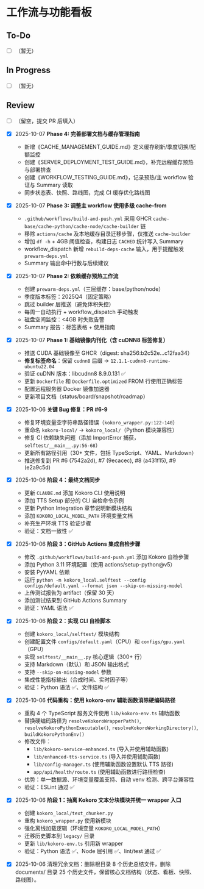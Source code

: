 # 工作流与功能看板

## To-Do
- [ ] （暂无）

## In Progress
- [ ] （暂无）

## Review
- [ ] （留空，提交 PR 后填入）

- [x] 2025-10-07 **Phase 4: 完善部署文档与缓存管理指南**
  - 新增《CACHE_MANAGEMENT_GUIDE.md》定义缓存刷新/季度切换/配额监控
  - 创建《SERVER_DEPLOYMENT_TEST_GUIDE.md》，补充远程缓存预热与部署排查
  - 创建《WORKFLOW_TESTING_GUIDE.md》，记录预热/主 workflow 验证与 Summary 读取
  - 同步状态表、快照、路线图，完成 CI 缓存优化路线图
- [x] 2025-10-07 **Phase 3: 调整主 workflow 使用多级 cache-from**
  - `.github/workflows/build-and-push.yml` 采用 GHCR `cache-base/cache-python/cache-node/cache-builder` 链
  - 移除 `actions/cache` 及本地缓存目录迁移步骤，仅推送 `cache-builder`
  - 增加 `df -h` + 4GB 阈值检查，构建日志 `CACHED` 统计写入 Summary
  - workflow_dispatch 新增 `rebuild-deps-cache` 输入，用于提醒触发 `prewarm-deps.yml`
  - Summary 输出命中行数与后续建议
- [x] 2025-10-07 **Phase 2: 依赖缓存预热工作流**
  - 创建 `prewarm-deps.yml`（三层缓存：base/python/node）
  - 季度版本标签：2025Q4（固定策略）
  - 跳过 builder 层推送（避免体积失控）
  - 每周一自动执行 + workflow_dispatch 手动触发
  - 磁盘空间监控：<4GB 时失败告警
  - Summary 报告：标签表格 + 使用指南
- [x] 2025-10-07 **Phase 1: 基础镜像内刊化（含 cuDNN8 标签修复）**
  - 推送 CUDA 基础镜像至 GHCR（digest: sha256:b2c52e...c12faa34）
  - **修复标签命名**：保留 `cudnn8` 后缀 → `12.1.1-cudnn8-runtime-ubuntu22.04`
  - 验证 cuDNN 版本：libcudnn8 8.9.0.131 ✅
  - 更新 `Dockerfile` 和 `Dockerfile.optimized` FROM 行使用正确标签
  - 配置远程服务器 Docker 镜像加速器
  - 更新项目文档（status/board/snapshot/roadmap）
- [x] 2025-10-06 **关键 Bug 修复：PR #6-9**
  - 修复环境变量空字符串路径错误（`kokoro_wrapper.py:122-140`）
  - 重命名 `kokoro-local/` → `kokoro_local/`（Python 模块兼容性）
  - 修复 CI 依赖缺失问题（添加 ImportError 捕获，`selftest/__main__.py:56-68`）
  - 更新所有路径引用（30+ 文件，包括 TypeScript、YAML、Markdown）
  - 推送修复到 PR #6 (7542a2d), #7 (9ecacec), #8 (a431f15), #9 (e2a9c5d)
- [x] 2025-10-06 **阶段 4：最终文档同步**
  - 更新 `CLAUDE.md` 添加 Kokoro CLI 使用说明
  - 添加 TTS Setup 部分的 CLI 自检命令示例
  - 更新 Python Integration 章节说明新模块结构
  - 添加 `KOKORO_LOCAL_MODEL_PATH` 环境变量文档
  - 补充生产环境 TTS 验证步骤
  - 验证：文档一致性 ✅
- [x] 2025-10-06 **阶段 3：GitHub Actions 集成自检步骤**
  - 修改 `.github/workflows/build-and-push.yml` 添加 Kokoro 自检步骤
  - 添加 Python 3.11 环境配置（使用 actions/setup-python@v5）
  - 安装 PyYAML 依赖
  - 运行 `python -m kokoro_local.selftest --config configs/default.yaml --format json --skip-on-missing-model`
  - 上传测试报告为 artifact（保留 30 天）
  - 添加测试结果到 GitHub Actions Summary
  - 验证：YAML 语法 ✅
- [x] 2025-10-06 **阶段 2：实现 CLI 自检脚本**
  - 创建 `kokoro_local/selftest/` 模块结构
  - 创建配置文件 `configs/default.yaml`（CPU）和 `configs/gpu.yaml`（GPU）
  - 实现 `selftest/__main__.py` 核心逻辑（300+ 行）
  - 支持 Markdown（默认）和 JSON 输出格式
  - 支持 `--skip-on-missing-model` 参数
  - 集成性能指标输出（合成时间、实时因子等）
  - 验证：Python 语法 ✅、文件结构 ✅
- [x] 2025-10-06 **代码重构：使用 kokoro-env 辅助函数消除硬编码路径**
  - 重构 4 个 TypeScript 服务文件使用 `lib/kokoro-env.ts` 辅助函数
  - 替换硬编码路径为 `resolveKokoroWrapperPath()`, `resolveKokoroPythonExecutable()`, `resolveKokoroWorkingDirectory()`, `buildKokoroPythonEnv()`
  - 修改文件：
    - `lib/kokoro-service-enhanced.ts` (导入并使用辅助函数)
    - `lib/enhanced-tts-service.ts` (导入并使用辅助函数)
    - `lib/config-manager.ts` (使用辅助函数设置默认 TTS 路径)
    - `app/api/health/route.ts` (使用辅助函数进行路径检查)
  - 优势：单一数据源、环境变量覆盖支持、自动 venv 检测、跨平台兼容性
  - 验证：ESLint 通过 ✅
- [x] 2025-10-06 **阶段 1：抽离 Kokoro 文本分块模块并统一 wrapper 入口**
  - 创建 `kokoro_local/text_chunker.py`
  - 重构 `kokoro_wrapper.py` 使用新模块
  - 强化离线加载逻辑（环境变量 `KOKORO_LOCAL_MODEL_PATH`）
  - 迁移历史脚本到 `legacy/` 目录
  - 更新 `lib/kokoro-env.ts` 引用新 wrapper
  - 验证：Python 语法 ✅、Node 层引用 ✅、lint/test 通过 ✅
- [x] 2025-10-06 清理冗余文档：删除根目录 8 个历史总结文件，删除 documents/ 目录 25 个历史文件，保留核心文档结构（状态、看板、快照、路线图）。

